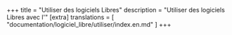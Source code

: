 +++
title = "Utiliser des logiciels Libres"
description = "Utiliser des logiciels Libres avec l'"
[extra]
translations = [
    "documentation/logiciel_libre/utiliser/index.en.md"
]
+++

